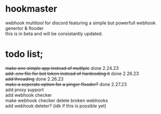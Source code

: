 # hookmaster
webhook multitool for discord featuring a simple but powerfull webhook genertor & flooder   
this is in beta and will be consistantly updated.
# todo list;
~~make one simple app instead of mutliple~~ done 2.24.23  
~~add .env file for bot token instead of hardcoding it~~ done 2.26.23  
~~add threading~~ done 2.26.23  
~~make a seperate option for a pinger flooder?~~ done 2.27.23  
add proxy support  
add webhook checker  
make webhook checker delete broken webhooks  
add webhook deleter? (idk if this is possible yet)  